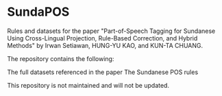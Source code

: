 # SundaPOS

Rules and datasets for the paper "Part-of-Speech Tagging for Sundanese Using Cross-Lingual Projection, Rule-Based Correction, and Hybrid Methods" by Irwan Setiawan, HUNG-YU KAO, and KUN-TA CHUANG.

The repository contains the following:

The full datasets referenced in the paper
The Sundanese POS rules

This repository is not maintained and will not be updated.
